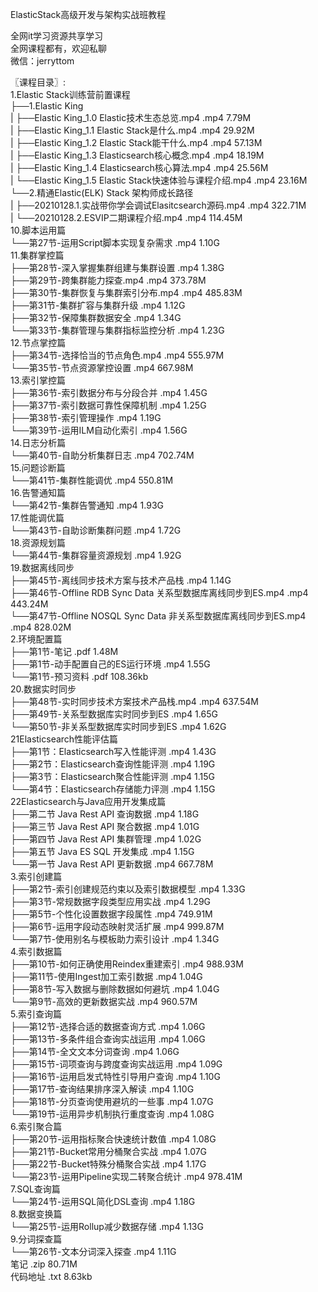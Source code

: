 ElasticStack高级开发与架构实战班教程

全网it学习资源共享学习<br>全网课程都有，欢迎私聊<br>微信：jerryttom<br>

〖课程目录〗:<br> 1.Elastic Stack训练营前置课程<br> ├──1.Elastic King<br> | ├──Elastic King_1.0 Elastic技术生态总览.mp4 .mp4 7.79M<br> | ├──Elastic King_1.1 Elastic Stack是什么.mp4 .mp4 29.92M<br> | ├──Elastic King_1.2 Elastic Stack能干什么.mp4 .mp4 57.13M<br> | ├──Elastic King_1.3 Elasticsearch核心概念.mp4 .mp4 18.19M<br> | ├──Elastic King_1.4 Elasticsearch核心算法.mp4 .mp4 25.56M<br> | └──Elastic King_1.5 Elastic Stack快速体验与课程介绍.mp4 .mp4 23.16M<br> └──2.精通Elastic(ELK) Stack 架构师成长路径<br> | ├──20210128.1.实战带你学会调试Elasitcsearch源码.mp4 .mp4 322.71M<br> | └──20210128.2.ESVIP二期课程介绍.mp4 .mp4 114.45M<br> 10.脚本运用篇<br> └──第27节-运用Script脚本实现复杂需求 .mp4 1.10G<br> 11.集群掌控篇<br> ├──第28节-深入掌握集群组建与集群设置 .mp4 1.38G<br> ├──第29节-跨集群能力探查.mp4 .mp4 373.78M<br> ├──第30节-集群恢复与集群索引分布.mp4 .mp4 485.83M<br> ├──第31节-集群扩容与集群升级 .mp4 1.12G<br> ├──第32节-保障集群数据安全 .mp4 1.34G<br> └──第33节-集群管理与集群指标监控分析 .mp4 1.23G<br> 12.节点掌控篇<br> ├──第34节-选择恰当的节点角色.mp4 .mp4 555.97M<br> └──第35节-节点资源掌控设置 .mp4 667.98M<br> 13.索引掌控篇<br> ├──第36节-索引数据分布与分段合并 .mp4 1.45G<br> ├──第37节-索引数据可靠性保障机制 .mp4 1.25G<br> ├──第38节-索引管理操作 .mp4 1.19G<br> └──第39节-运用ILM自动化索引 .mp4 1.56G<br> 14.日志分析篇<br> └──第40节-自助分析集群日志 .mp4 702.74M<br> 15.问题诊断篇<br> └──第41节-集群性能调优 .mp4 550.81M<br> 16.告警通知篇<br> └──第42节-集群告警通知 .mp4 1.93G<br> 17.性能调优篇<br> └──第43节-自助诊断集群问题 .mp4 1.72G<br> 18.资源规划篇<br> └──第44节-集群容量资源规划 .mp4 1.92G<br> 19.数据离线同步<br> ├──第45节-离线同步技术方案与技术产品栈 .mp4 1.14G<br> ├──第46节-Offline RDB Sync Data 关系型数据库离线同步到ES.mp4 .mp4 443.24M<br> └──第47节-Offline NOSQL Sync Data 非关系型数据库离线同步到ES.mp4 .mp4 828.02M<br> 2.环境配置篇<br> ├──第1节-笔记 .pdf 1.48M<br> ├──第1节-动手配置自己的ES运行环境 .mp4 1.55G<br> └──第1节-预习资料 .pdf 108.36kb<br> 20.数据实时同步<br> ├──第48节-实时同步技术方案技术产品栈.mp4 .mp4 637.54M<br> ├──第49节-关系型数据库实时同步到ES .mp4 1.65G<br> └──第50节-非关系型数据库实时同步到ES .mp4 1.62G<br> 21Elasticsearch性能评估篇<br> ├──第1节：Elasticsearch写入性能评测 .mp4 1.43G<br> ├──第2节：Elasticsearch查询性能评测 .mp4 1.19G<br> ├──第3节：Elasticsearch聚合性能评测 .mp4 1.15G<br> └──第4节：Elasticsearch存储能力评测 .mp4 1.15G<br> 22Elasticsearch与Java应用开发集成篇<br> ├──第二节 Java Rest API 查询数据 .mp4 1.18G<br> ├──第三节 Java Rest API 聚合数据 .mp4 1.01G<br> ├──第四节 Java Rest API 集群管理 .mp4 1.02G<br> ├──第五节 Java ES SQL 开发集成 .mp4 1.15G<br> └──第一节 Java Rest API 更新数据 .mp4 667.78M<br> 3.索引创建篇<br> ├──第2节-索引创建规范约束以及索引数据模型 .mp4 1.33G<br> ├──第3节-常规数据字段类型应用实战 .mp4 1.29G<br> ├──第5节-个性化设置数据字段属性 .mp4 749.91M<br> ├──第6节-运用字段动态映射灵活扩展 .mp4 999.87M<br> └──第7节-使用别名与模板助力索引设计 .mp4 1.34G<br> 4.索引数据篇<br> ├──第10节-如何正确使用Reindex重建索引 .mp4 988.93M<br> ├──第11节-使用Ingest加工索引数据 .mp4 1.04G<br> ├──第8节-写入数据与删除数据如何避坑 .mp4 1.04G<br> └──第9节-高效的更新数据实战 .mp4 960.57M<br> 5.索引查询篇<br> ├──第12节-选择合适的数据查询方式 .mp4 1.06G<br> ├──第13节-多条件组合查询实战运用 .mp4 1.06G<br> ├──第14节-全文文本分词查询 .mp4 1.06G<br> ├──第15节-词项查询与跨度查询实战运用 .mp4 1.09G<br> ├──第16节-运用启发式特性引导用户查询 .mp4 1.10G<br> ├──第17节-查询结果排序深入解读 .mp4 1.10G<br> ├──第18节-分页查询使用避坑的一些事 .mp4 1.07G<br> └──第19节-运用异步机制执行重度查询 .mp4 1.08G<br> 6.索引聚合篇<br> ├──第20节-运用指标聚合快速统计数值 .mp4 1.08G<br> ├──第21节-Bucket常用分桶聚合实战 .mp4 1.07G<br> ├──第22节-Bucket特殊分桶聚合实战 .mp4 1.17G<br> └──第23节-运用Pipeline实现二转聚合统计 .mp4 978.41M<br> 7.SQL查询篇<br> └──第24节-运用SQL简化DSL查询 .mp4 1.18G<br> 8.数据变换篇<br> └──第25节-运用Rollup减少数据存储 .mp4 1.13G<br> 9.分词探查篇<br> └──第26节-文本分词深入探查 .mp4 1.11G<br> 笔记 .zip 80.71M<br> 代码地址 .txt 8.63kb